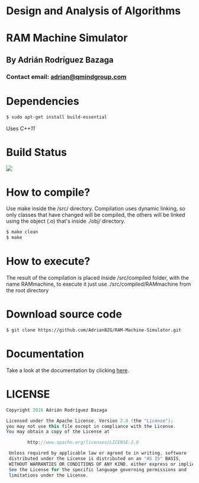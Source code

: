 # Design and Analysis of Algorithms
# RAM Machine Simulator
## By Adrián Rodríguez Bazaga
### Contact email: adrian@qmindgroup.com

# Dependencies

```sh
$ sudo apt-get install build-essential 
```
Uses *C++11*

# Build Status
![](http://i.imgur.com/7gvWrxI.png?1)

# How to compile?
Use make inside the /src/ directory. Compilation uses dynamic linking, so only classes that have changed will be compiled, the others will be linked using the object (.o) that's inside ./obj/ directory.
```sh
$ make clean
$ make
```


# How to execute?
The result of the compilation is placed inside /src/compiled folder, with the name RAMmachine, to execute it just use ./src/compiled/RAMmachine from the root directory

# Download source code

```sh
$ git clone https://github.com/AdrianBZG/RAM-Machine-Simulator.git
```

# Documentation

Take a look at the documentation by clicking [here](http://adrianbzg.github.io/RAM-Machine-Simulator/html/).

LICENSE
=======
``` java
Copyright 2016 Adrián Rodríguez Bazaga

Licensed under the Apache License, Version 2.0 (the "License");
you may not use this file except in compliance with the License.
You may obtain a copy of the License at

        http://www.apache.org/licenses/LICENSE-2.0

 Unless required by applicable law or agreed to in writing, software
 distributed under the License is distributed on an "AS IS" BASIS,
 WITHOUT WARRANTIES OR CONDITIONS OF ANY KIND, either express or implied.
 See the License for the specific language governing permissions and
 limitations under the License.
```
